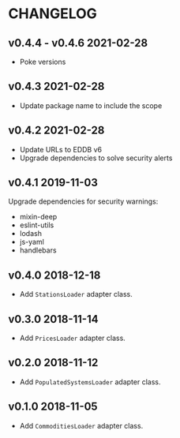 # CHANGELOG

## v0.4.4 - v0.4.6 2021-02-28
* Poke versions

## v0.4.3 2021-02-28
* Update package name to include the scope

## v0.4.2 2021-02-28
* Update URLs to EDDB v6
* Upgrade dependencies to solve security alerts

## v0.4.1 2019-11-03
Upgrade dependencies for security warnings:

  * mixin-deep
  * eslint-utils
  * lodash
  * js-yaml
  * handlebars

## v0.4.0 2018-12-18
* Add `StationsLoader` adapter class.

## v0.3.0 2018-11-14
* Add `PricesLoader` adapter class.

## v0.2.0 2018-11-12
* Add `PopulatedSystemsLoader` adapter class.

## v0.1.0 2018-11-05
* Add `CommoditiesLoader` adapter class.

